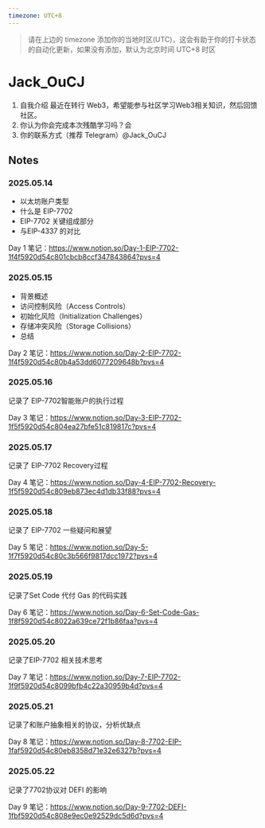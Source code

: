```yaml
---
timezone: UTC+8
---
```


> 请在上边的 timezone 添加你的当地时区(UTC)，这会有助于你的打卡状态的自动化更新，如果没有添加，默认为北京时间 UTC+8 时区


# Jack_OuCJ

1. 自我介绍 最近在转行 Web3，希望能参与社区学习Web3相关知识，然后回馈社区。
2. 你认为你会完成本次残酷学习吗？会
3. 你的联系方式（推荐 Telegram）@Jack_OuCJ

## Notes

<!-- Content_START -->

### 2025.05.14
* 以太坊账户类型
* 什么是 EIP-7702
* EIP-7702 关键组成部分
* 与EIP-4337 的对比

Day 1 笔记：https://www.notion.so/Day-1-EIP-7702-1f4f5920d54c801cbcb8ccf347843864?pvs=4

### 2025.05.15
* 背景概述
* 访问控制风险（Access Controls）
* 初始化风险（Initialization Challenges）
* 存储冲突风险（Storage Collisions）
* 总结

Day 2 笔记：https://www.notion.so/Day-2-EIP-7702-1f4f5920d54c80b4a53dd6077209648b?pvs=4

### 2025.05.16
记录了 EIP-7702智能账户的执行过程

Day 3 笔记：https://www.notion.so/Day-3-EIP-7702-1f5f5920d54c804ea27bfe51c819817c?pvs=4

### 2025.05.17
记录了 EIP-7702 Recovery过程

Day 4 笔记：https://www.notion.so/Day-4-EIP-7702-Recovery-1f5f5920d54c809eb873ec4d1db33f88?pvs=4

### 2025.05.18
记录了 EIP-7702 一些疑问和展望

Day 5 笔记：https://www.notion.so/Day-5-1f7f5920d54c80c3b566f9817dcc1972?pvs=4

### 2025.05.19
记录了Set Code 代付 Gas 的代码实践

Day 6 笔记：https://www.notion.so/Day-6-Set-Code-Gas-1f8f5920d54c8022a639ce72f1b86faa?pvs=4

### 2025.05.20
记录了EIP-7702 相关技术思考

Day 7 笔记：https://www.notion.so/Day-7-EIP-7702-1f9f5920d54c8099bfb4c22a30959b4d?pvs=4

### 2025.05.21

记录了和账户抽象相关的协议，分析优缺点

Day 8 笔记：https://www.notion.so/Day-8-7702-EIP-1faf5920d54c80eb8358d71e32e6327b?pvs=4

### 2025.05.22
记录了7702协议对 DEFI 的影响

Day 9 笔记：https://www.notion.so/Day-9-7702-DEFI-1fbf5920d54c808e9ec0e92529dc5d6d?pvs=4

<!-- Content_END -->